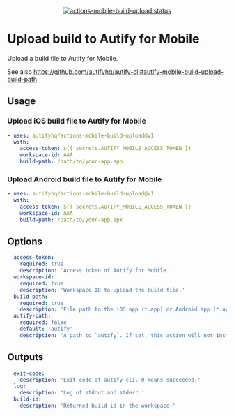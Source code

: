<p align="center">
  <a href="https://github.com/autifyhq/actions-mobile-build-upload"><img alt="actions-mobile-build-upload status" src="https://github.com/autifyhq/actions-mobile-build-upload/workflows/test/badge.svg"></a>
</p>

# Upload build to Autify for Mobile
Upload a build file to Autify for Mobile.

See also https://github.com/autifyhq/autify-cli#autify-mobile-build-upload-build-path

## Usage

### Upload iOS build file to Autify for Mobile
```yaml
- uses: autifyhq/actions-mobile-build-upload@v1
  with:
    access-token: ${{ secrets.AUTIFY_MOBILE_ACCESS_TOKEN }}
    workspace-id: AAA
    build-path: /path/to/your-app.app
```

### Upload Android build file to Autify for Mobile
```yaml
- uses: autifyhq/actions-mobile-build-upload@v1
  with:
    access-token: ${{ secrets.AUTIFY_MOBILE_ACCESS_TOKEN }}
    workspace-id: AAA
    build-path: /path/to/your-app.apk
```

## Options
```yaml
  access-token:
    required: true
    description: 'Access token of Autify for Mobile.'
  workspace-id:
    required: true
    description: 'Workspace ID to upload the build file.'
  build-path:
    required: true
    description: 'File path to the iOS app (*.app) or Android app (*.apk).'
  autify-path:
    required: false
    default: 'autify'
    description: 'A path to `autify`. If set, this action will not install autify-cli.'
```

## Outputs
```yaml
  exit-code:
    description: 'Exit code of autify-cli. 0 means succeeded.'
  log:
    description: 'Log of stdout and stderr.'
  build-id:
    description: 'Returned build id in the workspace.'
```
